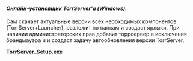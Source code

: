 #### *Онлайн-установщик TorrServer'а (Windows).*  
  
Сам скачает актуальные версии всех необходимых компонентов (TorrServer+Launcher), разложит по папкам и создаст ярлыки. При наличии администраторских прав добавит торрсервер в исключения брандмауэра и и создаст задачу автообновления версии TorrServer.
  
[**TorrServer_Setup.exe**](../../releases/latest/download/TorrServer_Setup.exe)  
